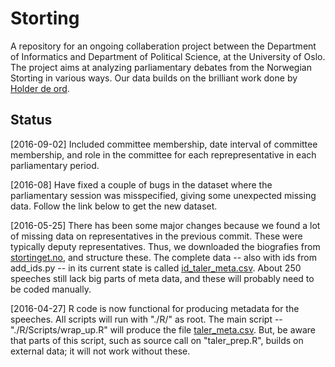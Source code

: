 # Storting
A repository for an ongoing collaberation project between the Department of Informatics and Department of Political Science, at the University of Oslo. The project aims at analyzing parliamentary debates from the Norwegian Storting in various ways. Our data builds on the brilliant work done by [Holder de ord](https://github.com/holderdeord).

## Status
[2016-09-02] Included committee membership, date interval of committee membership, and role in the committee for each reprepresentative in each parliamentary period.

[2016-08] Have fixed a couple of bugs in the dataset where the parliamentary session was misspecified, giving some unexpected missing data. Follow the link below to get the new dataset.

[2016-05-25] There has been some major changes because we found a lot of missing data on representatives in the previous commit. These were typically deputy representatives. Thus, we downloaded the biografies from [stortinget.no](https://www.stortinget.no/no/Representanter-og-komiteer/Representantene/Biografier/), and structure these. The complete data -- also with ids from add\_ids.py -- in its current state is called [id\_taler\_meta.csv](http://folk.uio.no/martigso/storting). About 250 speeches still lack big parts of meta data, and these will probably need to be coded manually.

[2016-04-27] R code is now functional for producing metadata for the speeches. All scripts will run with "./R/" as root. The main script -- "./R/Scripts/wrap\_up.R" will produce the file [taler\_meta.csv](http://folk.uio.no/martigso/storting/). But, be aware that parts of this script, such as source call on "taler_prep.R", builds on external data; it will not work without these.
